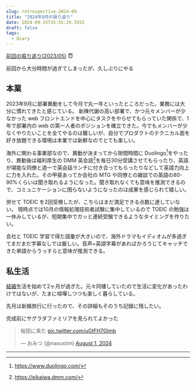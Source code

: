 ```yaml
---
slug: retrospective-2024-09
title: "2024年9月の振り返り"
date: 2024-09-25T15:55:29.555Z 
draft: false
tags:
  - Diary
---
```



[前回の振り返り(2023/05)](/entry/retrospective-2023-05) 😇

前回から大分時間が過ぎてしまったが、久しぶりにやる

## 本業

2023年9月に部署異動をして今月で丸一年といったところだった。業務には大分に慣れてきたと感じている。
新陳代謝の高い部署で、かつ元々メンバーが少なかった web フロントエンドを中心にタスクをやらせてもらっていた関係で、1年で部署内の web の第一人者のポジションを確立できた。今でもメンバーが少なくやりたいことを全てやるのは難しいが、自分でプロダクトのテクニカル面を好き放題できる環境は本業では新鮮なのでとても楽しい。

海外に関わる事業部なので、異動が決まってから隙間時間に Duolingo[^duolingo]をやったり、異動後は福利厚生の DMM 英会話[^dmm-eikaiwa]を毎日30分受講させてもらったり、英語が堪能な同僚と週一で英会話ランチに付き合ってもらったりなどして英語力向上に力を入れた。その甲斐あってか会社の MTG や同僚との雑談での英語の80-90%くらいは聞き取れるようになった。聞き取れなくても意味を推測できるので、コミュニケーションに困らないようになったのは成果を感じられて嬉しい。

併せて TOEIC を2回受検したが、こちらはまだ満足できる点数に達していない。
現時点では10月の情報処理技術者試験に集中しているので TOEIC の勉強は一休みしているが、短期集中でガッと連続受験できるようなタイミングを作りたい。

会社と TOEIC 学習で得た語彙が大きいので、海外ドラマもイディオムが多過ぎてまだまだ字幕なしでは厳しい。音声+英語字幕があればかろうじてキャッチできた単語からうっすらと意味が推測できる。

## 私生活

[結婚](/entry/get-married)生活を始めて2ヶ月が過ぎた。元々同棲していたので生活に変化があったわけではないが、たまに喧嘩しつつも楽しく暮らしている。

先月は新婚旅行に行ったので、その詳細もそのうち記録に残したい。

完成前にサグラダファミリアを見られてよかった

<blockquote class="twitter-tweet"><p lang="ja" dir="ltr">桜田に来た <a href="https://t.co/uGtFH7Glmb">pic.twitter.com/uGtFH7Glmb</a></p>&mdash; おみつ (@nasustim) <a href="https://twitter.com/nasustim/status/1819043876641935613?ref_src=twsrc%5Etfw">August 1, 2024</a></blockquote> <script async src="https://platform.twitter.com/widgets.js" charset="utf-8"></script> 

----

[^duolingo]: https://www.duolingo.com/
[^dmm-eikaiwa]: https://eikaiwa.dmm.com/
